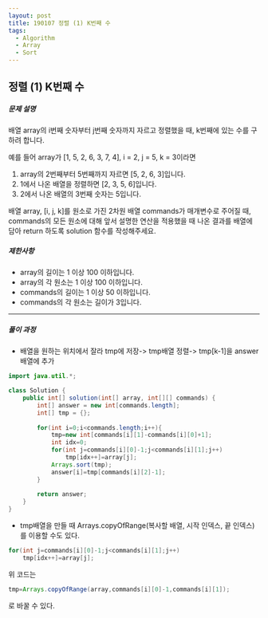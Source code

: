 ```yaml
---
layout: post
title: 190107 정렬 (1) K번째 수
tags:
  - Algorithm
  - Array
  - Sort
---
```

## 정렬 (1) K번째 수

##### 문제 설명

배열 array의 i번째 숫자부터 j번째 숫자까지 자르고 정렬했을 때, k번째에 있는 수를 구하려 합니다.

예를 들어 array가 [1, 5, 2, 6, 3, 7, 4], i = 2, j = 5, k = 3이라면

1. array의 2번째부터 5번째까지 자르면 [5, 2, 6, 3]입니다.
2. 1에서 나온 배열을 정렬하면 [2, 3, 5, 6]입니다.
3. 2에서 나온 배열의 3번째 숫자는 5입니다.

배열 array, [i, j, k]를 원소로 가진 2차원 배열 commands가 매개변수로 주어질 때, commands의 모든 원소에 대해 앞서 설명한 연산을 적용했을 때 나온 결과를 배열에 담아 return 하도록 solution 함수를 작성해주세요.

##### 제한사항

- array의 길이는 1 이상 100 이하입니다.
- array의 각 원소는 1 이상 100 이하입니다.
- commands의 길이는 1 이상 50 이하입니다.
- commands의 각 원소는 길이가 3입니다.



------

##### 풀이 과정

- 배열을 원하는 위치에서 잘라 tmp에 저장-> tmp배열 정렬-> tmp[k-1]을 answer배열에 추가

```java
import java.util.*;

class Solution {
    public int[] solution(int[] array, int[][] commands) {
        int[] answer = new int[commands.length];
        int[] tmp = {};
        
        for(int i=0;i<commands.length;i++){
            tmp=new int[commands[i][1]-commands[i][0]+1];
            int idx=0;
            for(int j=commands[i][0]-1;j<commands[i][1];j++)
                tmp[idx++]=array[j];
            Arrays.sort(tmp);
            answer[i]=tmp[commands[i][2]-1];
        }
        
        return answer;
    }
}
```

- tmp배열을 만들 때 Arrays.copyOfRange(복사할 배열, 시작 인덱스, 끝 인덱스)를 이용할 수도 있다.

```java
for(int j=commands[i][0]-1;j<commands[i][1];j++)
    tmp[idx++]=array[j];
```

위 코드는

```java
tmp=Arrays.copyOfRange(array,commands[i][0]-1,commands[i][1]);
```

로 바꿀 수 있다.